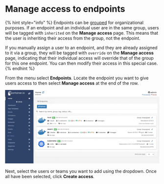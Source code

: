 # Manage access to endpoints

{% hint style="info" %}
Endpoints can be [grouped](groups.md) for organizational purposes. If an endpoint and an individual user are in the same group, users will be tagged with `inherited` on the **Manage access** page. This means that the user is inheriting their access from the group, not the endpoint.

If you manually assign a user to an endpoint, and they are already assigned to it via a group, they will be tagged with `override` on the **Manage access** page, indicating that their individual access will override that of the group for this one endpoint. You can then modify their access in this special case.
{% endhint %}

From the menu select **Endpoints**. Locate the endpoint you want to give users access to then select **Manage access** at the end of the row.

![](../../.gitbook/assets/endpoints-access-1.gif)

Next, select the users or teams you want to add using the dropdown. Once all have been selected, click **Create access**.

